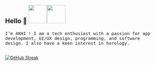 ## <p>Hello 👋 <img src="https://i.imgur.com/a4kJg3Z.gif" width="60"><img src="https://i.imgur.com/a4kJg3Z.gif" width="60"></p>

<samp>
I’m AKHI ! I am a tech enthusiast with a passion for app development, UI/UX design, programming, and software design. I also have a keen interest in horology.
</samp>
<br> </br>

[![GitHub Streak](https://streak-stats.demolab.com?user=akhi07rx&hide_border=true&border_radius=6)](https://git.io/streak-stats)
